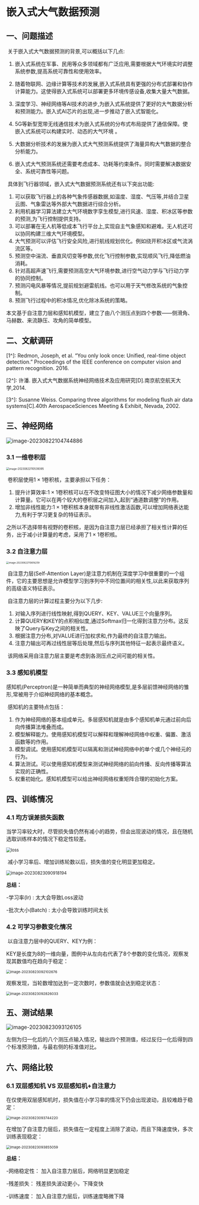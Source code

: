 # 嵌入式大气数据预测

## 一、问题描述

​	关于嵌入式大气数据预测的背景,可以概括以下几点:

1. 嵌入式系统在军事、民用等众多领域都有广泛应用,需要根据大气环境实时调整系统参数,提高系统可靠性和使用效率。

2. 随着物联网、边缘计算等技术的发展,嵌入式系统具有更强的分布式部署和协作计算能力。这使得嵌入式系统可以部署更多环境传感设备,收集大量大气数据。

3. 深度学习、神经网络等AI技术的进步,为嵌入式系统提供了更好的大气数据分析和预测能力。嵌入式AI芯片的出现,进一步推动了嵌入式智能化。

4. 5G等新型宽带无线通信技术为嵌入式系统的分布式布局提供了通信保障。使嵌入式系统可以构建实时、动态的大气环境 。

5. 大数据分析技术的发展为嵌入式大气预测系统提供了海量异构大气数据的整合分析能力。

6. 嵌入式大气预测系统还需要考虑成本、功耗等约束条件。同时需要解决数据安全、系统可靠性等问题。

​	具体到飞行器领域，嵌入式大气数据预测系统还有以下突出功能:

1. 可以获取飞行器上的各种气象传感器数据,如温度、湿度、气压等,并结合卫星云图、气象雷达等外部大气数据进行综合分析。
2. 利用机器学习算法建立大气环境数字孪生模型,进行风速、湿度、积冰区等参数的预测,为飞行控制提供支持。
3. 可以部署在无人机等低成本飞行平台上,实现自主气象感知和避难。无人机还可以协同构建三维大气环境模型。
4. 大气预测可以评估飞行安全风险,进行航线规划优化。例如绕开积冰区或气流涡流区等。
5. 预测空中湍流、垂直风切变等参数,优化飞行控制参数,实现顺风飞行,降低燃油消耗。
6. 针对高超声速飞行,需要预测高空大气环境参数,进行空气动力学与飞行动力学的协同控制。
7. 预测闪电风暴等情况,提前规划避雷航线。也可以用于天气修改系统的气象控制。
8. 预测飞行过程中的积冰情况,优化除冰系统的策略。

​	本文基于自注意力层和感知机模型，建立了由八个测压点到四个参数——侧滑角、马赫数、来流静压、攻角的简单模型。

## 二、文献调研

[1^]: Redmon, Joseph, et al. “You only look once: Unified, real-time object detection.” Proceedings of the IEEE conference on computer vision and pattern recognition. 2016.

[2^]: 许潘. 嵌入式大气数据系统神经网络技术及应用研究[D].南京航空航天大学,2014.

[3^]: Susanne Weiss. Comparing three algorithms for modeling flush air data systems[C].40th AerospaceSciences Meeting & Exhibit, Nevada, 2002.

## 三、神经网络

![image-20230822104744886](report.assets/image-20230822104744886.png)

### 3.1 一维卷积层

<img src="report.assets/image-20230822110539395.png" alt="image-20230822110539395" style="zoom:50%;" />

​	卷积层使用$1\times1$卷积核，主要承担以下任务：

1. 提升计算效率:$1\times1$卷积核可以在不改变特征图大小的情况下减少网络参数量和计算量。它可以在两个较大的卷积层之间加入,起到“通道数调整”的作用。
2. 增加非线性能力:$1\times1$卷积核本身就带有非线性激活函数,可以增加网络表达能力,有利于学习更复杂的特征表示。

​	之所以不选择带有视野的卷积核，是因为自注意力层已经承担了相关性计算的任务，出于减小计算量的考虑，采用了$1\times1$卷积核。

### 3.2 自注意力层

<img src="report.assets/image-20230822110616259.png" alt="image-20230822110616259" style="zoom: 45%;" />

​	自注意力层(Self-Attention Layer)是注意力机制在深度学习中很重要的一个组件，它的主要思想是允许模型学习到序列中不同位置间的相关性,以此来获取序列的高级语义特征表示。

​	自注意力层的计算过程主要分为以下几步:

1. 对输入序列进行线性映射,得到QUERY、KEY、VALUE三个向量序列。
2. 计算QUERY和KEY的点积相似度,通过Softmax归一化得到注意力分布。这反映了Query与Key之间的相关性。
3. 根据注意力分布,对VALUE进行加权求和,作为最终的自注意力输出。
4. 注意力输出可再过线性层等后处理,然后与序列其他特征一起表示最终语义。

​	该网络采用自注意力层主要是考虑到各测压点之间可能的相关性。

### 3.3 感知机模型

​	感知机(Perceptron)是一种简单而典型的神经网络模型,是多层前馈神经网络的雏形,常被用于介绍神经网络的基本概念。

​	感知机的主要特点包括：

1. 作为神经网络的基本组成单元。多层感知机就是由多个感知机单元通过前向后向传播算法堆叠而成。
2. 模型解释能力。使用感知机模型可以解释和理解神经网络中权重、偏置、激活函数等的作用。
3. 模型调试。使用感知机模型可以隔离和测试神经网络中的单个或几个神经元的行为。
4. 算法测试。可以使用感知机模型来测试神经网络的前向传播、反向传播等算法实现的正确性。
5. 权重初始化。感知机模型可以给出神经网络权重矩阵合理的初始化方案。

## 四、训练情况

### 4.1 均方误差损失函数

​	当学习率较大时，尽管损失值仍然有减小的趋势，但会出现波动的情况，且在随机选取训练样本的情况下稳定性较差。

<img src="report.assets/image-20230823090708444.png" alt="loss" style="zoom:80%;" />

​	减小学习率后、增加训练轮数以后，损失值的变化明显更加稳定。

<img src="report.assets/image-20230823090918194.png" alt="image-20230823090918194" style="zoom:80%;" />

**总结：**

-学习率(lr) :   太大会导致Loss波动

-批次大小(Batch) :  太小会导致训练时间太长

### 4.2  可学习参数变化情况

​	以自注意力层中的QUERY、KEY为例：

​	KEY是长度为8的一维向量，图例中从左向右代表了8个参数的变化情况，观察发现其数值均在趋向于稳定：

<img src="report.assets/image-20230823092102676.png" alt="image-20230823092102676" style="zoom: 67%;" />

观察发现，当轮数增加达到一定次数时，参数值就会达到稳定状态：

<img src="report.assets/image-20230823092826033.png" alt="image-20230823092826033" style="zoom:67%;" />

## 五、测试结果

![image-20230823093126105](report.assets/image-20230823093126105.png)

​	左侧为归一化后的八个测压点输入情况，输出四个预测值，经过反归一化后得到四个标准预测值，与最右侧的标准值对比。

## 六、网络比较

### 6.1 **双层感知机** **VS** **双层感知机+自注意力**

​	在仅使用双层感知机时，损失值在小学习率的情况下仍会出现波动，且较难趋于稳定：

<img src="report.assets/image-20230823093744220.png" alt="image-20230823093744220" style="zoom:67%;" />

​	在增加了自注意力层后，损失值在一定程度上消除了波动，而且下降速度快，多次训练表现稳定：

<img src="report.assets/image-20230823093855059.png" alt="image-20230823093855059" style="zoom:67%;" />

**总结：**

-网络稳定性： 加入自注意力层后，网络明显更加稳定

-残差损失： 残差损失波动更小，下降变快

-训练速度： 加入自注意力层后，训练速度略微下降
